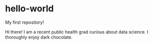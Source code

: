 # hello-world
My first repository!

Hi there! I am a recent public health grad curious about data science. I thoroughly enjoy dark chocolate.
